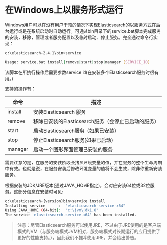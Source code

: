 # 在Windows上以服务形式运行

Windows用户可以在没有用户干预的情况下实现Elasticsearch的以服务方式在后台运行或是在系统启动时自动运行。可通过bin目录下的service.bat脚本完成服务的安装，移除，管理或者服务配置以及临时启动、停止服务。完全通过命令行实现：

```bash
c:\elasticsearch-2.4.1\bin>service

Usage: service.bat install|remove|start|stop|manager [SERVICE_ID]
```

该脚本在所执行操作后需要参数service id\(在安装多个Elasticsearch服务时很有用。\)

支持的操作有：

| 命令 | 描述 |
| --- | --- |
| install | 安装Elasticsearch 服务 |
| remove | 移除已安装的Elasticsearch服务（会停止已启动的服务） |
| start | 启动Elasticsearch服务（如果已安装） |
| stop | 停止Elasticsearch服务\(如果已启动\) |
| manager | 启动一个图形界面管理已安装的服务 |

需要注意的是，在服务的安装阶段会拷贝环境变量的值，并在服务的整个生命周期中有效。也就是说，在服务安装后修改环境变量的值将不会生效，除非你重新安装服务。

根据安装的JDK\/JRE版本\(通过JAVA\_HOME指定\)，会对应安装64位或32位服务。这部分信息在安装时可见:

```bash
c:\elasticsearch-{version}bin>service install
Installing service      :  "elasticsearch-service-x64"
Using JAVA_HOME (64-bit):  "c:\jvm\jdk1.8"
The service 'elasticsearch-service-x64' has been installed.
```

> 注意：尽管Elasticsearch服务可以使用JRE，不过由于JRE使用的是客户端模式的VM（与服务端模式JVM相对，服务端模式对长期运行的应用提供了更好的性能支持。），因此我们不推荐使用JRE，并会给出警告。



